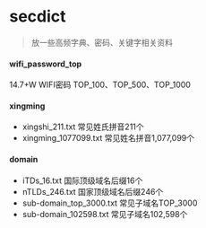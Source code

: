 # secdict

> 放一些高频字典、密码、关键字相关资料

#### wifi_password_top

14.7+W WIFI密码 TOP_100、TOP_500、TOP_1000

#### xingming

- xingshi_211.txt 常见姓氏拼音211个
- xingming_1077099.txt 常见姓名拼音1,077,099个

#### domain

- iTDs_16.txt 国际顶级域名后缀16个
- nTLDs_246.txt 国家顶级域名后缀246个
- sub-domain_top_3000.txt 常见子域名TOP_3000
- sub-domain_102598.txt 常见子域名102,598个